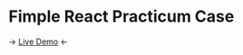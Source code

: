 # Fimple React Practicum Case
-> [Live Demo](https://osman-yuksel.github.io/Fimple-React-Practicum-Case/) <-
